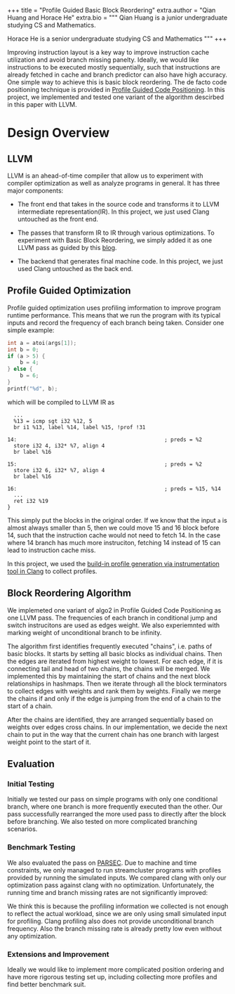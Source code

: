 +++
title = "Profile Guided Basic Block Reordering"
extra.author = "Qian Huang and Horace He"
extra.bio = """
Qian Huang is a junior undergraduate studying CS and Mathematics.

Horace He is a senior undergraduate studying CS and Mathematics
"""
+++

Improving instruction layout is a key way to improve instruction cache utilization and avoid branch missing panelty. Ideally, we would like instructions to be executed mostly sequentially, such that instructions are already fetched in cache and branch predictor can also have high accuracy. One simple way to achieve this is basic block reordering. The de facto code positioning technique is provided in [Profile Guided Code Positioning](http://pages.cs.wisc.edu/~fischer/cs701.f06/code.positioning.pdf). In this project, we implemented and tested one variant of the algorithm descirbed in this paper with LLVM.


# Design Overview

## LLVM 

LLVM is an ahead-of-time compiler that allow us to experiment with compiler optimization as well as analyze programs in general. It has three major components: 
- The front end that takes in the source code and transforms it to LLVM intermediate representation(IR). In this project, we just used Clang untouched as the front end.

- The passes that transform IR to IR through various optimizations. To experiment with Basic Block Reordering, we simply added it as one LLVM pass as guided by this [blog](https://www.cs.cornell.edu/~asampson/blog/llvm.html).

- The backend that generates final machine code. In this project, we just used Clang untouched as the back end.

## Profile Guided Optimization

Profile guided optimization uses profiling imformation to improve program runtime performance. This means that we run the program with its typical inputs and record the frequency of each branch being taken. Consider one simple example:
 
```c
int a = atoi(args[1]);
int b = 0;
if (a > 5) {
    b = 4;
} else {
    b = 6;
}
printf("%d", b);

```

which will be compiled to LLVM IR as

```
  ...
  %13 = icmp sgt i32 %12, 5
  br i1 %13, label %14, label %15, !prof !31

14:                                               ; preds = %2
  store i32 4, i32* %7, align 4
  br label %16

15:                                               ; preds = %2
  store i32 6, i32* %7, align 4
  br label %16

16:                                               ; preds = %15, %14
  ...
  ret i32 %19
}

```
This simply put the blocks in the original order. If we know that the input `a` is almost always smaller than 5, then we could move 15 and 16 block before 14, such that the instruction cache would not need to fetch 14. In the case where 14 branch has much more instruciton, fetching 14 instead of 15 can lead to instruction cache miss. 

In this project, we used the [build-in profile generation via instrumentation tool in Clang](https://clang.llvm.org/docs/UsersManual.html#profiling-with-instrumentation) to collect profiles. 

## Block Reordering Algorithm

We implemeted one variant of algo2 in Profile Guided Code Positioning as one LLVM pass. The frequencies of each branch in conditional jump and switch instrucitons are used as edges weight. We also experiemnted with marking weight of unconditional branch to be infinity.

The algorithm first identifies frequently executed "chains", i.e. paths of basic blocks. It starts by setting all basic blocks as individual chains. Then the edges are iterated from highest weight to lowest. For each edge, if it is connecting tail and head of two chains, the chains will be merged. We implemented this by maintaining the start of chains and the next block relationships in hashmaps. Then we iterate through all the block terminators to collect edges with weights and rank them by weights. Finally we merge the chains if and only if the edge is jumping from the end of a chain to the start of a chain.

After the chains are identified, they are arranged sequentially based on weights over edges cross chains. In our implementation, we decide the next chain to put in the way that the current chain has one branch with largest weight point to the start of it. 


## Evaluation

### Initial Testing
Initially we tested our pass on simple programs with only one conditional branch, where one branch is more frequently executed than the other. Our pass successfully rearranged the more used pass to directly after the block before branching. We also tested on more complicated branching scenarios. 

### Benchmark Testing

We also evaluated the pass on [PARSEC](https://parsec.cs.princeton.edu/). Due to machine and time constraints, we only managed to run streamcluster programs with profiles provided by running the simulated inputs. We compared clang with only our optimization pass against clang with no optimization. Unfortunately, the running time and branch missing rates are not significantly improved:


We think this is because the profiling information we collected is not enough to reflect the actual workload, since we are only using small simulated input for profiling. Clang profiling also does not provide unconditional branch frequency. Also the branch missing rate is already pretty low even without any optimization. 

### Extensions and Improvement

Ideally we would like to implement more complicated position ordering and have more rigorous testing set up, including collecting more profiles and find better benchmark suit. 
